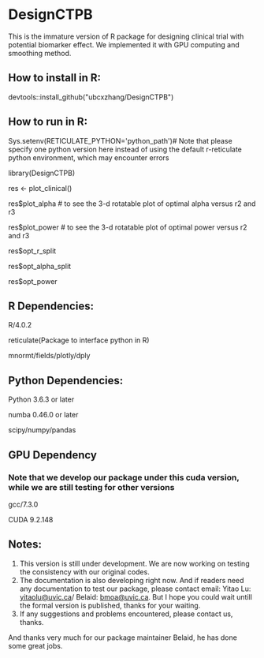 # DesignCTPB

This is the immature version of R package for designing clinical trial with potential biomarker effect. We implemented it with GPU computing and smoothing method. 

## How to install in R:

devtools::install_github("ubcxzhang/DesignCTPB")

## How to run in R:

Sys.setenv(RETICULATE_PYTHON='python_path')# Note that please specify one python version here instead of using the default r-reticulate python environment, which may encounter errors

library(DesignCTPB)

res <- plot_clinical()

res$plot_alpha # to see the 3-d rotatable plot of optimal alpha versus r2 and r3

res$plot_power # to see the 3-d rotatable plot of optimal power versus r2 and r3

res$opt_r_split

res$opt_alpha_split

res$opt_power

## R Dependencies:

R/4.0.2

reticulate(Package to interface python in R)

mnormt/fields/plotly/dply

## Python Dependencies:

Python 3.6.3 or later

numba 0.46.0 or later

scipy/numpy/pandas

## GPU Dependency 
### Note that we develop our package under this cuda version, while we are still testing for other versions

gcc/7.3.0

CUDA 9.2.148


## Notes:
1) This version is still under development. We are now working on testing the consistency with our original codes.
2) The documentation is also developing right now. And if readers need any documentation to test our package, please contact email: Yitao Lu: yitaolu@uvic.ca/ Belaid: bmoa@uvic.ca. But I hope you could wait untill the formal version is published, thanks for your waiting. 
3) If any suggestions and problems encountered, please contact us, thanks. 


And thanks very much for our package maintainer Belaid, he has done some great jobs. 
